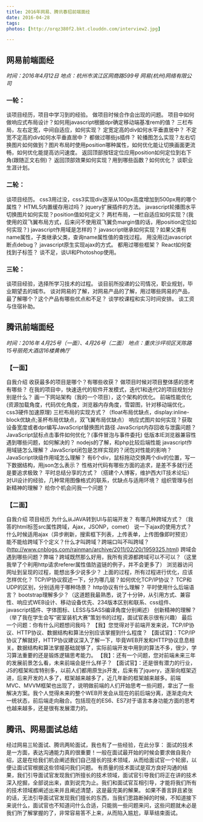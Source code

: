 ```yaml
---
title: 2016年网易、腾讯春招前端面经
date: 2016-04-28
tags:
photos: [http://orqz380f2.bkt.clouddn.com/interview2.jpg]

---
```

## 网易前端面经
*时间：2016年4月12日*
*地点：杭州市滨江区网商路599号 网易(杭州)网络有限公司*

### 一轮：
谈项目经历，项目中学习到的经验。
做项目时候合作会出现的问题。
项目中如何做响应式布局设计？如何用javascript根据dpr确定移动端基准rem的值？
三栏布局，左右定宽，中间自适应，如何实现？
定宽定高的div如何水平垂直居中？
不定宽不定高的div如何水平垂直居中？
都做过哪些js插件？
轮播图怎么实现？左右切换图片如何做到？图片布局时使用position哪种属性，如何优化能让切换画面更流畅，如何优化能提高访问速度。
返回顶部按钮定位应用position如何定位到右下角(跟随正文右侧)？
返回顶部效果如何实现？用到哪些函数？如何优化？
谈职业生涯计划。

### 二轮：
谈项目经历。
css3用过没，css3实现div逐渐从100px高度增加到500px用的哪个属性？
HTML5内置缓存用过吗？
jquery扩展插件的方法。
javascript轮播图水平切换图片如何实现？position值如何定义？
两栏布局，一栏自适应如何实现？(我使用的双飞翼布局方式，后来问不使用双飞翼负margin值的话，用position定位如何实现？)
javascript作用域是怎样的？
javascript继承如何实现？如果父类有name属性，子类继承父类，查询name属性值的查找过程。
用没用过javascript断点debug？
javascript原生实现ajax的方式。
都用过哪些框架？
React如何查找到子标签？
谈不足，谈UI和Photoshop使用。

### 三轮：
谈项目经验，选择所学习技术的过程。
谈目前所投递的公司情况，职业规划，毕业期望去的城市。
谈对网易的了解，对网易产品的了解，用过哪些网易的产品，最了解哪个？这个产品有哪些优点和不足？
谈学校课程和实习时间安排。
谈工资与住宿补助。





## 腾讯前端面经

*时间：2016年 4月25号（一面）、4月26号（二面）*
*地点：重庆沙坪坝区天陈路15号丽苑大酒店16楼黄桷厅*

### 【一面】
自我介绍
收获最多的项目是哪个？有哪些收获？
做项目时候对项目整体感的思考有哪些？
在我的项目中，快速迭代的软件开发模式，迭代1和迭代2的项目规划分别是什么？
画一下网站架构（我的一个项目），这个架构的优化。
前端性能优化(资源加载角度，代码优化角度，浏览器内存角度，雪碧图，针对移动端优化，css3硬件加速原理)
三栏布局的实现方式？（float布局优缺点，display:inline-block优缺点;圣杯布局优缺点，双飞翼布局优缺点）
响应式图片如何实现？获取设备宽度或者dpr编写JavaScript替换图片路径
JavaScript内存回收与泄露问题？
JavaScript鼠标点击事件如何优化？(事件冒泡与事件委托)
低版本IE浏览器兼容性遇到哪些问题，如何解决的？
nodejs的了解，和php比较后端性能
javascript作用域链怎么理解？
JavaScript闭包是怎样实现的？闭包对性能的影响？
JavaScript块级作用域怎么理解？
有6个div，鼠标拖动交换两个div的位置，写一下数据结构，用json怎么表示？
性格对代码有哪些方面的追求，是差不多就行还是要追求极致？
平时总结分享的方式？（搭建个人博客，维护西大IT技术论坛）
对UI设计的经验，几种常用图像格式的联系，优缺点与适用环境？
组织管理与创新精神的理解？
给你个机会问我一个问题？

### 【二面】
自我介绍
项目经历
为什么从JAVA转到UI与前端开发？
有哪几种跨域方式？（我答的html标签src属性跨域，Ajax，JSONP，comet）
说一下ajax的使用方式？什么时候适用ajax（异步刷新，搜索框下列表，上传表单，上传图像即时预览）
能不能给跨域下个定义？什么才叫跨域？跨端口叫不叫跨域？(http://www.cnblogs.com/rainman/archive/2011/02/20/1959325.html)
跨域会遇到哪些问题？弊端？跨域既然那么好用，我所有资源都跨域可以不可以？（这里我举了个利用http请求referer属性值防盗链的例子，并不会更多了）
浏览器访问网址到呈现的过程，能想出多少说多少？
上面的过程，所有过程进行优化，应该怎样优化？
TCP/IP协议叙述一下，分为哪几层？如何优化TCP/IP协议？
TCP和UDP的区别，分别适用于哪种场景？
http协议有什么理解？
平时使用什么后端语言？
bootstrap理解多少？（这道题我最熟悉，说了十分钟，从引用方式、兼容性、响应式WEB设计、移动设备优先、234版本区别和联系、css组件、javascript插件、字体图标、LESS与SASS编译角度分别阐述）
创新精神的理解？（举了我在学生会写“密室装机大赛”策划书的过程，面试官表示很有兴趣）
最后一个问题：你有什么问题想问我吗？
【我】您觉得对于前端开发来说，TCP/IP协议、HTTP协议、数据结构和算法分别应该掌握到什么程度？
【面试官】：TCP/IP协议了解就好，HTTP协议建议深入了解一下，毕竟WEB开发和HTTP协议息息相关。数据结构和算法掌握基础就够了，实际前端开发中用到的算法不多，很少，学习算法重要的还是锻炼逻辑思考能力。
【我】：还有一个问题，您对前端未来三年的发展前景怎么看，未来前端会是什么样子？
【面试官】：还是很有潜力的行业，JS的框架和库特别多，以前人们都用原生js开发，后来有了jquery，逐渐向框架迈进，后来开发的人多了，框架越来越多了，近几年新的框架越来越多。前端MVC、MVVM框架也出现了，说明做前端的人们开始思考一些问题，拿出了一些解决方案。我个人觉得未来的整个WEB开发会从现在的前后端分离，逐渐走向大一统状态，前后端走向融合。包括现在的ES6、ES7对于语言本身功能方面的思考也越来越多，还是很有发展潜力的。



## 腾讯、网易面试总结

经过网易三轮面试、腾讯两轮面试，我也有了一些经验，在此分享：
面试的技术是一方面，表达沟通能力真的很重要！一般在面试最开始的时候会要求做自我介绍，这是在给我们机会阐述我们自己擅长的技术领域，从而给面试官一个轮廓，以便让面试官根据这些领域问我们问题。
有质量的技术面试是双方良好沟通的结果，我们引导面试官发现我们所擅长的技术领域，面试官引导我们将正在讲的技术深入挖掘，全部说出来，直到说完为止。我们和面试官互相引导，才能将我们所有的技术领域都阐述出来并且阐述清楚，这是最完美的解果。
如果不善言辞且紧张的话，无法引导面试官发现我们擅长的东西，当我们思路断掉的时候，不知道接下来说什么，面试官也不知道问什么合适，只能挑一些问题来问，这些问题就未必是我们所了解掌握的了，非常容易答不上来，从而陷入尴尬，草草结束面试。
